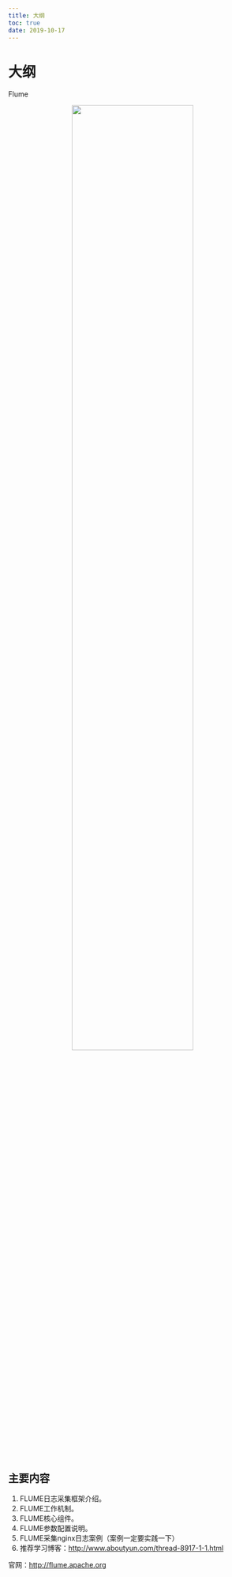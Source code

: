 ```yaml
---
title: 大纲
toc: true
date: 2019-10-17
---
```

# 大纲

Flume

<p align="center">
    <img width="70%" height="70%" src="http://images.iterate.site/blog/image/20191015/ucfGUMUIIos3.png?imageslim">
</p>

## 主要内容


1. FLUME日志采集框架介绍。
2. FLUME工作机制。
3. FLUME核心组件。
4. FLUME参数配置说明。
5. FLUME采集nginx日志案例（案例一定要实践一下）
6. 推荐学习博客：<http://www.aboutyun.com/thread-8917-1-1.html>

官网：http://flume.apache.org
